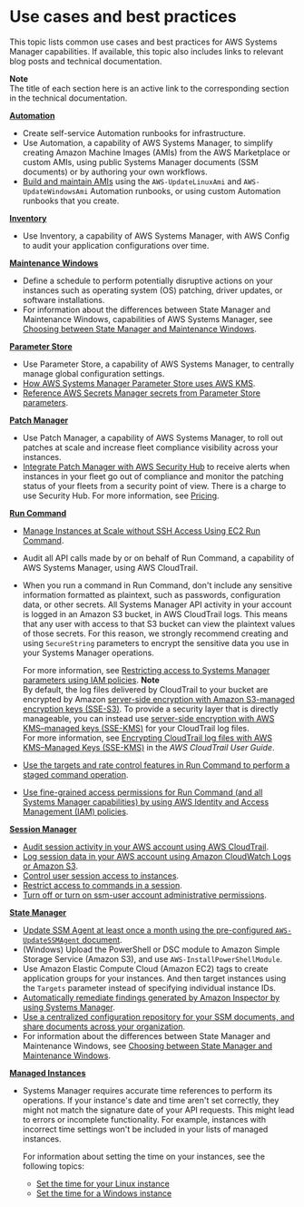 # Use cases and best practices<a name="systems-manager-best-practices"></a>

This topic lists common use cases and best practices for AWS Systems Manager capabilities\. If available, this topic also includes links to relevant blog posts and technical documentation\.

**Note**  
The title of each section here is an active link to the corresponding section in the technical documentation\.

**[Automation](systems-manager-automation.md)**
+ Create self\-service Automation runbooks for infrastructure\.
+ Use Automation, a capability of AWS Systems Manager, to simplify creating Amazon Machine Images \(AMIs\) from the AWS Marketplace or custom AMIs, using public Systems Manager documents \(SSM documents\) or by authoring your own workflows\.
+ [Build and maintain AMIs](automation-walk.md) using the `AWS-UpdateLinuxAmi` and `AWS-UpdateWindowsAmi` Automation runbooks, or using custom Automation runbooks that you create\.

**[Inventory](systems-manager-inventory.md)**
+ Use Inventory, a capability of AWS Systems Manager, with AWS Config to audit your application configurations over time\.

**[Maintenance Windows](systems-manager-maintenance.md)**
+ Define a schedule to perform potentially disruptive actions on your instances such as operating system \(OS\) patching, driver updates, or software installations\.
+ For information about the differences between State Manager and Maintenance Windows, capabilities of AWS Systems Manager, see [Choosing between State Manager and Maintenance Windows](state-manager-vs-maintenance-windows.md)\.

**[Parameter Store](systems-manager-parameter-store.md)**
+ Use Parameter Store, a capability of AWS Systems Manager, to centrally manage global configuration settings\.
+ [How AWS Systems Manager Parameter Store uses AWS KMS](https://docs.aws.amazon.com/kms/latest/developerguide/services-parameter-store.html)\.
+ [Reference AWS Secrets Manager secrets from Parameter Store parameters](integration-ps-secretsmanager.md)\.

**[Patch Manager](systems-manager-patch.md)**
+ Use Patch Manager, a capability of AWS Systems Manager, to roll out patches at scale and increase fleet compliance visibility across your instances\.
+  [Integrate Patch Manager with AWS Security Hub](patch-manager-security-hub-integration.md) to receive alerts when instances in your fleet go out of compliance and monitor the patching status of your fleets from a security point of view\. There is a charge to use Security Hub\. For more information, see [Pricing](http://aws.amazon.com/security-hub/pricing/)\.

**[Run Command](execute-remote-commands.md)**
+ [Manage Instances at Scale without SSH Access Using EC2 Run Command](http://aws.amazon.com/blogs/aws/manage-instances-at-scale-without-ssh-access-using-ec2-run-command/)\.
+ Audit all API calls made by or on behalf of Run Command, a capability of AWS Systems Manager, using AWS CloudTrail\.
+ When you run a command in Run Command, don't include any sensitive information formatted as plaintext, such as passwords, configuration data, or other secrets\. All Systems Manager API activity in your account is logged in an Amazon S3 bucket, in AWS CloudTrail logs\. This means that any user with access to that S3 bucket can view the plaintext values of those secrets\. For this reason, we strongly recommend creating and using `SecureString` parameters to encrypt the sensitive data you use in your Systems Manager operations\.

  For more information, see [Restricting access to Systems Manager parameters using IAM policies](sysman-paramstore-access.md)\.
**Note**  
By default, the log files delivered by CloudTrail to your bucket are encrypted by Amazon [server\-side encryption with Amazon S3\-managed encryption keys \(SSE\-S3\)](https://docs.aws.amazon.com/AmazonS3/latest/userguide/UsingServerSideEncryption.html)\. To provide a security layer that is directly manageable, you can instead use [server\-side encryption with AWS KMS–managed keys \(SSE\-KMS\)](https://docs.aws.amazon.com/AmazonS3/latest/userguide/UsingKMSEncryption.html) for your CloudTrail log files\.  
For more information, see [Encrypting CloudTrail log files with AWS KMS–Managed Keys \(SSE\-KMS\)](https://docs.aws.amazon.com/awscloudtrail/latest/userguide/encrypting-cloudtrail-log-files-with-aws-kms.html) in the *AWS CloudTrail User Guide*\.
+ [Use the targets and rate control features in Run Command to perform a staged command operation](send-commands-multiple.md)\.
+ [Use fine\-grained access permissions for Run Command \(and all Systems Manager capabilities\) by using AWS Identity and Access Management \(IAM\) policies](security_iam_id-based-policy-examples.md#customer-managed-policies)\.

**[Session Manager](session-manager.md)**
+ [Audit session activity in your AWS account using AWS CloudTrail](session-manager-auditing.md)\.
+ [Log session data in your AWS account using Amazon CloudWatch Logs or Amazon S3](session-manager-logging.md)\.
+ [Control user session access to instances](session-manager-getting-started-restrict-access.md)\.
+ [Restrict access to commands in a session](session-manager-restrict-command-access.md)\.
+ [Turn off or turn on ssm\-user account administrative permissions](session-manager-getting-started-ssm-user-permissions.md)\.

**[State Manager](systems-manager-state.md)**
+ [Update SSM Agent at least once a month using the pre\-configured `AWS-UpdateSSMAgent` document](sysman-state-cli.md)\.
+ \(Windows\) Upload the PowerShell or DSC module to Amazon Simple Storage Service \(Amazon S3\), and use `AWS-InstallPowerShellModule`\.
+ Use Amazon Elastic Compute Cloud \(Amazon EC2\) tags to create application groups for your instances\. And then target instances using the `Targets` parameter instead of specifying individual instance IDs\.
+ [Automatically remediate findings generated by Amazon Inspector by using Systems Manager](http://aws.amazon.com/blogs/security/how-to-remediate-amazon-inspector-security-findings-automatically/)\.
+ [Use a centralized configuration repository for your SSM documents, and share documents across your organization](ssm-sharing.md)\.
+ For information about the differences between State Manager and Maintenance Windows, see [Choosing between State Manager and Maintenance Windows](state-manager-vs-maintenance-windows.md)\.

**[Managed Instances](managed_instances.md)**
+ Systems Manager requires accurate time references to perform its operations\. If your instance's date and time aren't set correctly, they might not match the signature date of your API requests\. This might lead to errors or incomplete functionality\. For example, instances with incorrect time settings won't be included in your lists of managed instances\.

  For information about setting the time on your instances, see the following topics: 
  +  [Set the time for your Linux instance](https://docs.aws.amazon.com/AWSEC2/latest/UserGuide/set-time.html)
  +  [Set the time for a Windows instance](https://docs.aws.amazon.com/AWSEC2/latest/WindowsGuide/windows-set-time.html)